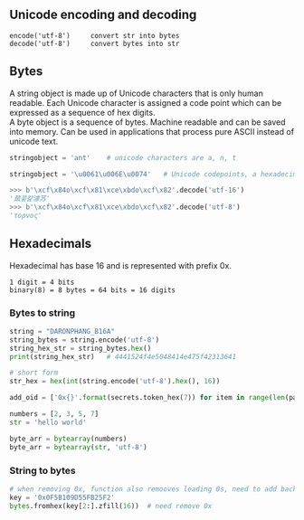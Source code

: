 ## Unicode encoding and decoding

```
encode('utf-8')     convert str into bytes
decode('utf-8')     convert bytes into str
```

## Bytes

A string object is made up of Unicode characters that is only human readable. Each Unicode character is assigned a code point which can be expressed as a sequence of hex digits.  
A byte object is a sequence of bytes. Machine readable and can be saved into memory. Can be used in applications that process pure ASCII instead of unicode text.

```py
stringobject = 'ant'    # unicode characters are a, n, t

stringobject = '\u0061\u006E\u0074'   # Unicode codepoints, a hexadecimal number

>>> b'\xcf\x84o\xcf\x81\xce\xbdo\xcf\x82'.decode('utf-16')
'蓏콯캁澽苏'
>>> b'\xcf\x84o\xcf\x81\xce\xbdo\xcf\x82'.decode('utf-8')
'τoρνoς'
```

## Hexadecimals

Hexadecimal has base 16 and is represented with prefix 0x.

```
1 digit = 4 bits
binary(8) = 8 bytes = 64 bits = 16 digits
```

### Bytes to string

```py
string = "DARONPHANG_B16A"
string_bytes = string.encode('utf-8')
string_hex_str = string_bytes.hex()
print(string_hex_str)   # 4441524f4e5048414e475f42313641

# short form
str_hex = hex(int(string.encode('utf-8').hex(), 16))

add_oid = ['0x{}'.format(secrets.token_hex(7)) for item in range(len(payload['add_entries']))]
```

```py
numbers = [2, 3, 5, 7]
str = 'hello world'

byte_arr = bytearray(numbers)
byte_arr = bytearray(str, 'utf-8')
```

### String to bytes

```py
# when removing 0x, function also remooves leading 0s, need to add back
key = '0x0F5B109D55FB25F2'
bytes.fromhex(key[2:].zfill(16))  # need remove 0x
```
